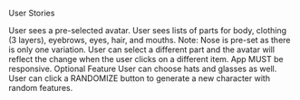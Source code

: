 User Stories

User sees a pre-selected avatar.
User sees lists of parts for body, clothing (3 layers), eyebrows, eyes, hair, and mouths. Note: Nose is pre-set as there is only one variation.
User can select a different part and the avatar will reflect the change when the user clicks on a different item.
App MUST be responsive.
Optional Feature
User can choose hats and glasses as well.
User can click a RANDOMIZE button to generate a new character with random features.


